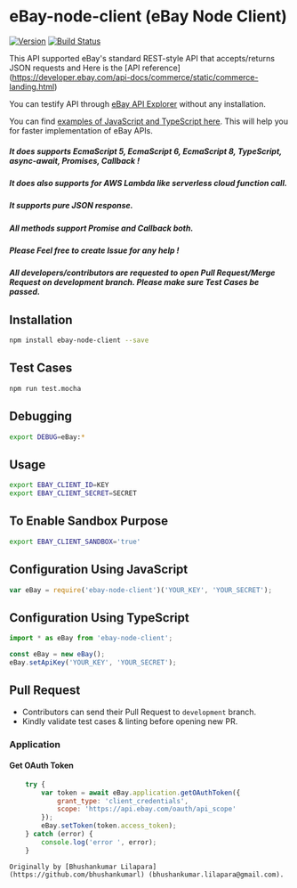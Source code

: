 # eBay-node-client (eBay Node Client)
[![Version](https://img.shields.io/npm/v/ebay-node-client.svg)](https://www.npmjs.org/package/ebay-node-client)
[![Build Status](https://travis-ci.org/bhushankumarl/eBay-node-client.svg?branch=master)](https://travis-ci.org/bhushankumarl/eBay-node-client)

This API supported eBay's standard REST-style API that accepts/returns JSON requests and Here is the [API reference] (https://developer.ebay.com/api-docs/commerce/static/commerce-landing.html)

You can testify API through [eBay API Explorer](https://developer.ebay.com/my/api_test_tool) without any installation.

You can find [examples of JavaScript and TypeScript here](https://github.com/bhushankumarl/eBay-node-client/tree/master/examples). This will help you for faster implementation of eBay APIs.

##### It does supports EcmaScript 5, EcmaScript 6,  EcmaScript 8, TypeScript, async-await, Promises, Callback !
##### It does also supports for AWS Lambda like serverless cloud function call.
##### It supports pure JSON response.
##### All methods support Promise and Callback both.
##### Please Feel free to create Issue for any help !
##### All developers/contributors are requested to open Pull Request/Merge Request on development branch. Please make sure Test Cases be passed.

## Installation
```bash
npm install ebay-node-client --save
```

## Test Cases
```bash
npm run test.mocha
```

## Debugging
```bash
export DEBUG=eBay:*
```

## Usage
```bash
export EBAY_CLIENT_ID=KEY
export EBAY_CLIENT_SECRET=SECRET
```

## To Enable Sandbox Purpose
```bash
export EBAY_CLIENT_SANDBOX='true'
```

## Configuration Using JavaScript
```js
var eBay = require('ebay-node-client')('YOUR_KEY', 'YOUR_SECRET');
```

## Configuration Using TypeScript
```typescript
import * as eBay from 'ebay-node-client';

const eBay = new eBay();
eBay.setApiKey('YOUR_KEY', 'YOUR_SECRET');
```

## Pull Request
- Contributors can send their Pull Request to `development` branch.
- Kindly validate test cases & linting before opening new PR.

### Application

#### Get OAuth Token
```js
    try {
        var token = await eBay.application.getOAuthToken({
            grant_type: 'client_credentials',
            scope: 'https://api.ebay.com/oauth/api_scope'
        });
        eBay.setToken(token.access_token);
    } catch (error) {
        console.log('error ', error);
    }
```

```
Originally by [Bhushankumar Lilapara](https://github.com/bhushankumarl) (bhushankumar.lilapara@gmail.com).
